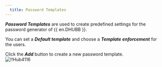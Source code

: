 ```yaml
---
  title: Password Templates
---
```

***Password Templates*** are used to create predefined settings for the password generator of {{ en.DHUBB }}.  

You can set a ***Default template*** and choose a ***Template enforcement*** for the users.  

Click the ***Add*** button to create a new password template.  
![!!Hub4116](https://webdevolutions.azureedge.net/docs/en/hub/Hub4116.png) 
